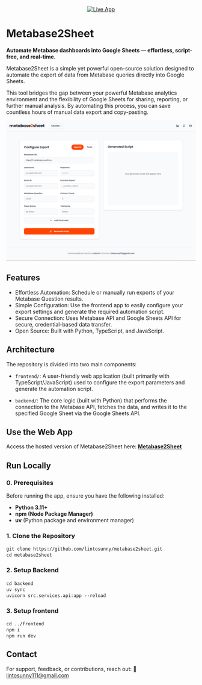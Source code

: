<p align="center">
  <a href="https://m2s-404linker.netlify.app/" target="_blank">
    <img src="https://img.shields.io/badge/Try%20the%20Live%20App-Click%20Here-blueviolet?style=for-the-badge&logo=streamlit&logoColor=white" alt="Live App" />
  </a>
</p>

# Metabase2Sheet

**Automate Metabase dashboards into Google Sheets — effortless, script-free, and real-time.**


Metabase2Sheet is a simple yet powerful open-source solution designed to automate the export of data from Metabase queries directly into Google Sheets.

This tool bridges the gap between your powerful Metabase analytics environment and the flexibility of Google Sheets for sharing, reporting, or further manual analysis. By automating this process, you can save countless hours of manual data export and copy-pasting.

![app-screenshot](assets/metabase2sheet.png)

## Features
* Effortless Automation: Schedule or manually run exports of your Metabase Question results.
* Simple Configuration: Use the frontend app to easily configure your export settings and generate the required automation script.
* Secure Connection: Uses Metabase API and Google Sheets API for secure, credential-based data transfer.
* Open Source: Built with Python, TypeScript, and JavaScript.

## Architecture
The repository is divided into two main components:

* ```frontend/```: A user-friendly web application (built primarily with TypeScript/JavaScript) used to configure the export parameters and generate the automation script.

* ```backend/```: The core logic (built with Python) that performs the connection to the Metabase API, fetches the data, and writes it to the specified Google Sheet via the Google Sheets API.

## Use the Web App
Access the hosted version of Metabase2Sheet here:  **[Metabase2Sheet](https://m2s-404linker.netlify.app/)** 

## Run Locally
### 0. Prerequisites

Before running the app, ensure you have the following installed:  
- **Python 3.11+**  
- **npm (Node Package Manager)**  
- **uv** (Python package and environment manager)  

### 1. Clone the Repository
```
git clone https://github.com/lintosunny/metabase2sheet.git
cd metabase2sheet
```

### 2. Setup Backend
```
cd backend
uv sync
uvicorn src.services.api:app --reload
```

### 3. Setup frontend
```
cd ../frontend
npm i
npm run dev
```

## Contact

For support, feedback, or contributions, reach out: 📧 lintosunny111@gmail.com
